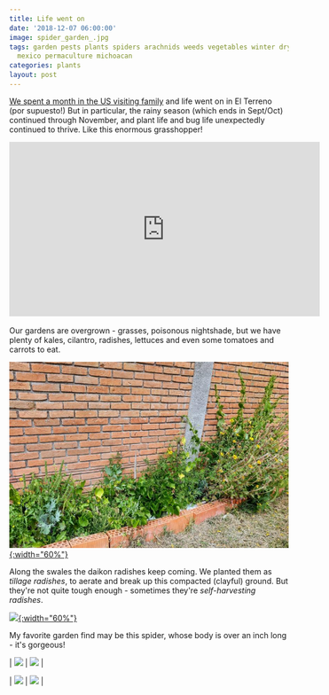 ```yaml
---
title: Life went on
date: '2018-12-07 06:00:00'
image: spider_garden_.jpg
tags: garden pests plants spiders arachnids weeds vegetables winter dry season grasshoppers
  mexico permaculture michoacan
categories: plants
layout: post
---
```


[We spent a month in the US visiting family](https://reverdecer.annalisagross.com/2018/11/03/sort-of-married/) and life went on in El Terreno (por supuesto!) But in particular, the rainy season (which ends in Sept/Oct) continued through November, and plant life and bug life unexpectedly continued to thrive. Like this enormous grasshopper!

<iframe width="560" height="315" src="https://www.youtube-nocookie.com/embed/-nGfTXSIBUA" frameborder="0" allow="accelerometer; autoplay; encrypted-media; gyroscope; picture-in-picture" allowfullscreen></iframe>

Our gardens are overgrown - grasses, poisonous nightshade, but we have plenty of kales, cilantro, radishes, lettuces and even some tomatoes and carrots to eat.

[![](/images/overgrown_garden_.jpg){:width="60%"}](/images/overgrown_garden.jpg)


Along the swales the daikon radishes keep coming. We planted them as *tillage radishes*, to aerate and break up this compacted (clayful) ground. But they're not quite tough enough - sometimes they're *self-harvesting radishes*.

[![](/images/_.jpg){:width="60%"}](/images/.jpg)


My favorite garden find may be this spider, whose body is over an inch long - it's gorgeous!

| [![](/images/spider_garden2_.jpg)](/images/spider_garden2.jpg) | [![](/images/spider_garden3_.jpg)](/images/spider_garden3.jpg) |


| [![](/images/spider_garden4_.jpg)](/images/spider_garden4.jpg) | [![](/images/spider_garden5_.jpg)](/images/spider_garden5.jpg) |